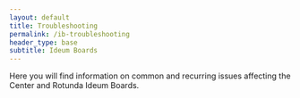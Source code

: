 ```yaml
---
layout: default
title: Troubleshooting
permalink: /ib-troubleshooting
header_type: base
subtitle: Ideum Boards
---
```


Here you will find information on common and recurring issues affecting the Center and Rotunda Ideum Boards.